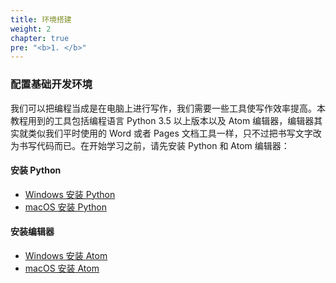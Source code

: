 ```yaml
---
title: 环境搭建
weight: 2
chapter: true
pre: "<b>1. </b>"
---
```


### 配置基础开发环境
我们可以把编程当成是在电脑上进行写作，我们需要一些工具使写作效率提高。本教程用到的工具包括编程语言 Python 3.5 以上版本以及 Atom 编辑器，编辑器其实就类似我们平时使用的 Word 或者 Pages 文档工具一样，只不过把书写文字改为书写代码而已。在开始学习之前，请先安装 Python 和 Atom 编辑器：

#### 安装 Python

- [Windows 安装 Python](./安装python/windows安装python/)
- [macOS 安装 Python](./安装python/macos安装python/)

#### 安装编辑器

- [Windows 安装 Atom](./安装python/windows安装编辑器/)
- [macOS 安装 Atom](./安装python/macOS安装编辑器/)
